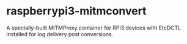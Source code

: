 # raspberrypi3-mitmconvert
A specially-built MITMProxy container for RPi3 devices with EtcDCTL installed for log delivery post conversions.
